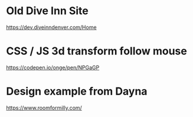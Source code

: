 # Old Dive Inn Site
https://dev.diveinndenver.com/Home

# CSS / JS 3d transform follow mouse
https://codepen.io/onge/pen/NPGaGP

# Design example from Dayna
https://www.roomformilly.com/